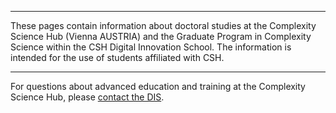 <!-- phd program info pages created 13112023 for complexity science hub • digital school of innovation • crc -->
---
These pages contain information about doctoral studies at the Complexity Science Hub (Vienna AUSTRIA) and the Graduate Program in Complexity Science within the CSH Digital Innovation School. The information is intended for the use of students affiliated with CSH.

---
For questions about advanced education and training at the Complexity Science Hub, please [contact the DIS](mailto:cowan@csh.ac.at).


